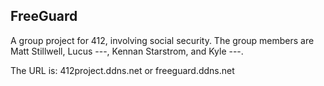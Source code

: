 FreeGuard
-------------------

A group project for 412, involving social security.
The group members are Matt Stillwell, Lucus ---, Kennan Starstrom, and Kyle ---. 

The URL is: 
412project.ddns.net  or
freeguard.ddns.net
